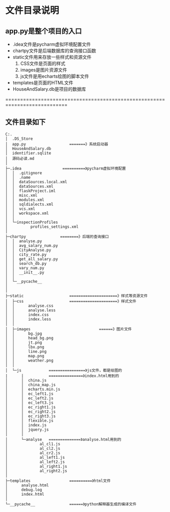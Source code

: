 # 文件目录说明
## app.py是整个项目的入口
+ .idea文件是pycharm虚拟环境配置文件
+ chartpy文件是后端数据库的查询接口函数
+ static文件用来存放一些样式和资源文件
    1. CSS文件是页面的样式
    2. images是图片资源文件
    3. js文件是用echarts绘图的脚本文件
+ templates是页面的HTML文件
+ HouseAndSalary.db是项目的数据库

===========================================================================
## 文件目录如下

```
C:.
│  .DS_Store
│  app.py                   =======》系统启动器
│  HouseAndSalary.db
│  identifier.sqlite
│  源码必读.md
│
├─.idea                  ==========》pycharm虚拟环境配置
│  │  .gitignore
│  │  .name
│  │  dataSources.local.xml
│  │  dataSources.xml
│  │  flaskProject.iml
│  │  misc.xml
│  │  modules.xml
│  │  sqldialects.xml
│  │  vcs.xml
│  │  workspace.xml
│  │
│  └─inspectionProfiles
│          profiles_settings.xml
│
├─chartpy               ========》后端的查询接口
│  │  analyse.py
│  │  avg_salary_num.py
│  │  CityAnalyse.py
│  │  city_rate.py
│  │  get_all_salary.py
│  │  search_db.py
│  │  vary_num.py
│  │  __init__.py
│  │
│  └─__pycache__
│
│
├─static                    =====================》样式等资源文件
│  ├─css                    =====================》样式文件
│  │      analyse.css
│  │      analyse.less
│  │      index.css
│  │      index.less
│  │
│  ├─images                              ======》图片文件
│  │      bg.jpg
│  │      head_bg.png
│  │      jt.png
│  │      lbx.png
│  │      line.png
│  │      map.png
│  │      weather.png
│  │
│  └─js            ================》js文件，都是绘图的   
|      |           ===============》index.html用到的   
│      │  china.js
│      │  china_map.js
│      │  echarts.min.js
│      │  ec_left1.js
│      │  ec_left2.js
│      │  ec_left3.js
│      │  ec_right1.js
│      │  ec_right2.js
│      │  ec_right3.js
│      │  flexible.js
│      │  index.js
│      │  jquery.js
│      │
│      └─analyse   ==============》analyse.html用到的
│              al_cl1.js
│              al_cl2.js
│              al_cr2.js
│              al_left1.js
│              al_left2.js
│              al_right1.js
│              al_right2.js
│
├─templates                 ==========》html文件
│      analyse.html
│      debug.log
│      index.html
│
└─__pycache__               ======》python解释器生成的编译文件
```







